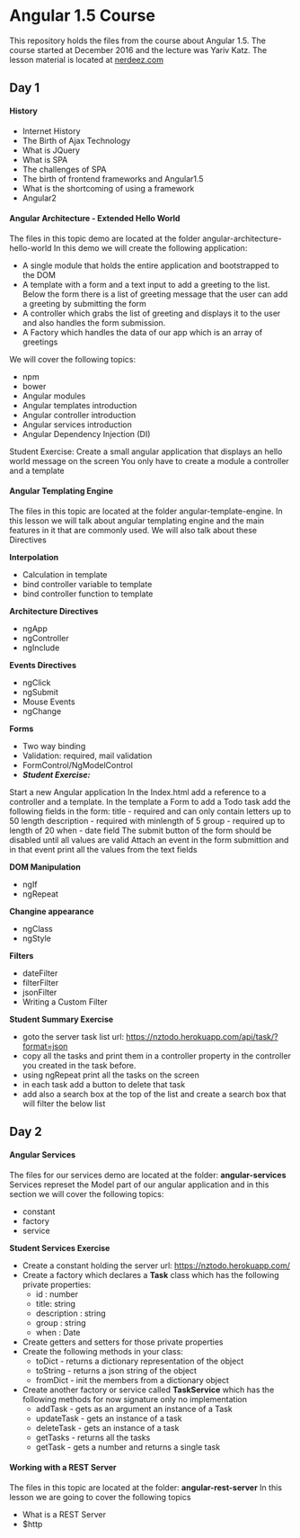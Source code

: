 # Angular 1.5 Course

This repository holds the files from the course about Angular 1.5.
The course started at December 2016 and the lecture was Yariv Katz. 
The lesson material is located at [nerdeez.com](https://www.nerdeez.com)

## Day 1

#### History

- Internet History
- The Birth of Ajax Technology
- What is JQuery
- What is SPA
- The challenges of SPA
- The birth of frontend frameworks and Angular1.5
- What is the shortcoming of using a framework
- Angular2

#### Angular Architecture - Extended Hello World

The files in this topic demo are located at the folder angular-architecture-hello-world
In this demo we will create the following application:
* A single module that holds the entire application and bootstrapped to the DOM
* A template with a form and a text input to add a greeting to the list. 
Below the form there is a list of greeting message that the user can add a 
greeting by submitting the form
* A controller which grabs the list of greeting and displays it to the user
and also handles the form submission.
* A Factory which handles the data of our app which is an array of greetings

We will cover the following topics: 
- npm
- bower
- Angular modules
- Angular templates introduction
- Angular controller introduction
- Angular services introduction
- Angular Dependency Injection (DI)

Student Exercise: 
Create a small angular application that displays an hello world message on the screen
You only have to create a module a controller and a template

#### Angular Templating Engine

The files in this topic are located at the folder angular-template-engine.
In this lesson we will talk about angular templating engine and the main features
in it that are commonly used. We will also talk about these Directives

**Interpolation**
- Calculation in template
- bind controller variable to template
- bind controller function to template

**Architecture Directives**
- ngApp
- ngController
- ngInclude

**Events Directives**
- ngClick
- ngSubmit
- Mouse Events
- ngChange

**Forms**
- Two way binding
- Validation: required, mail validation
- FormControl/NgModelControl
- ***Student Exercise:*** 

Start a new Angular application
In the Index.html add a reference to a controller and a template.
In the template a Form to add a Todo task add the following fields in the form:
title - required and can only contain letters up to 50 length
description - required with minlength of 5
group - required up to length of 20
when - date field
The submit button of the form should be disabled until all values are valid
Attach an event in the form submittion and in that event print all the values from the text fields

**DOM Manipulation**
- ngIf
- ngRepeat

**Changine appearance**
- ngClass
- ngStyle

**Filters**
- dateFilter
- filterFilter
- jsonFilter
- Writing a Custom Filter

**Student Summary Exercise**
- goto the server task list url: https://nztodo.herokuapp.com/api/task/?format=json
- copy all the tasks and print them in a controller property in the controller you created in the task before.
- using ngRepeat print all the tasks on the screen
- in each task add a button to delete that task
- add also a search box at the top of the list and create a search box that will filter the below list 

## Day 2

#### Angular Services

The files for our services demo are located at the folder: **angular-services**
Services represet the Model part of our angular application and in this section we will cover the 
following topics: 

- constant
- factory
- service

**Student Services Exercise**

- Create a constant holding the server url: https://nztodo.herokuapp.com/
- Create a factory which declares a **Task** class which has the following private properties: 
    * id : number
    * title: string
    * description : string
    * group : string
    * when : Date
- Create getters and setters for those private properties
- Create the following methods in your class:
    * toDict - returns a dictionary representation of the object
    * toString - returns a json string of the object
    * fromDict - init the members from a dictionary object
- Create another factory or service called **TaskService** which has the following methods for now signature only no implementation
    * addTask - gets as an argument an instance of a Task
    * updateTask - gets an instance of a task
    * deleteTask - gets an instance of a task
    * getTasks - returns all the tasks
    * getTask - gets a number and returns a single task
    
#### Working with a REST Server

The files in this topic are located at the folder: **angular-rest-server**
In this lesson we are going to cover the following topics

- What is a REST Server
- $http

